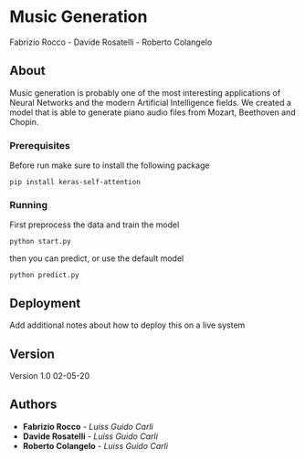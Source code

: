 # Music Generation

Fabrizio Rocco - Davide Rosatelli - Roberto Colangelo

## About

Music generation is probably one of the most interesting applications of Neural Networks and the modern Artificial Intelligence fields. We created a model that is able to generate piano audio files from Mozart, Beethoven and Chopin. 

### Prerequisites

Before run make sure to install the following package

```
pip install keras-self-attention
```

### Running 

First preprocess the data and train the model

```
python start.py
```

then you can predict, or use the default model

```
python predict.py
```

## Deployment

Add additional notes about how to deploy this on a live system


## Version

Version 1.0 02-05-20

## Authors

* **Fabrizio Rocco** - *Luiss Guido Carli* 
* **Davide Rosatelli** - *Luiss Guido Carli* 
* **Roberto Colangelo** - *Luiss Guido Carli* 

